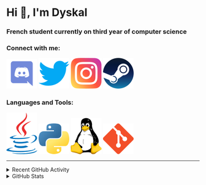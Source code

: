 # Hi 👋, I'm Dyskal

### French student currently on third year of computer science

### Connect with me:

![Discord](./images/discord.svg "Dyskal#9636")
[![Twitter](./images/twitter.svg "@dyskal")](https://twitter.com/dyskal)
[![Instagram](./images/insta.svg "@dyskal")](https://instagram.com/dyskal)
[![Steam](./images/steam.svg "dyskal")](https://steamcommunity.com/id/dyskal/)

### Languages and Tools:

[![Java](./images/java.svg)](https://www.oracle.com/java/)
[![Python](./images/python.svg)](https://www.python.org/)
![Linux](./images/linux.svg)
[![Git](./images/git.svg)](https://git-scm.com/)

---

<details>
<summary>Recent GitHub Activity</summary>

<!--START_SECTION:activity-->


1. 🗣 Commented on [#83](https://github.com/kernoeb/PlanningSup/issues/83) in [kernoeb/PlanningSup](https://github.com/kernoeb/PlanningSup)
2. 💪 Opened PR [#81](https://github.com/kernoeb/PlanningSup/pull/81) in [kernoeb/PlanningSup](https://github.com/kernoeb/PlanningSup)
3. 🎉 Merged PR [#16](https://github.com/Dyskal/AutoQuery/pull/16) in [Dyskal/AutoQuery](https://github.com/Dyskal/AutoQuery)
4. 🎉 Merged PR [#51](https://github.com/Dyskal/DiscordRP/pull/51) in [Dyskal/DiscordRP](https://github.com/Dyskal/DiscordRP)
5. 🎉 Merged PR [#71](https://github.com/Dyskal/TwitchPlayerOpener/pull/71) in [Dyskal/TwitchPlayerOpener](https://github.com/Dyskal/TwitchPlayerOpener)
5. 🎉 Merged PR [#16](https://github.com/Dyskal/DiscordRP/pull/16) in [Dyskal/DiscordRP](https://github.com/Dyskal/DiscordRP)
6. 🎉 Merged PR [#17](https://github.com/Dyskal/TwitchPlayerOpener/pull/17) in [Dyskal/TwitchPlayerOpener](https://github.com/Dyskal/TwitchPlayerOpener)

<!--END_SECTION:activity-->

</details>

<details>
<summary>GitHub Stats</summary>

![GitHub Stats](https://github-readme-stats.vercel.app/api/top-langs?username=dyskal&show_icons=true&locale=en&layout=compact&card_width=445&langs_count=10&hide_borders=true)
![GitHub Stats](https://github-readme-stats.vercel.app/api?username=dyskal&show_icons=true&locale=en&include_all_commits=true&hide_borders=true)
</details>

